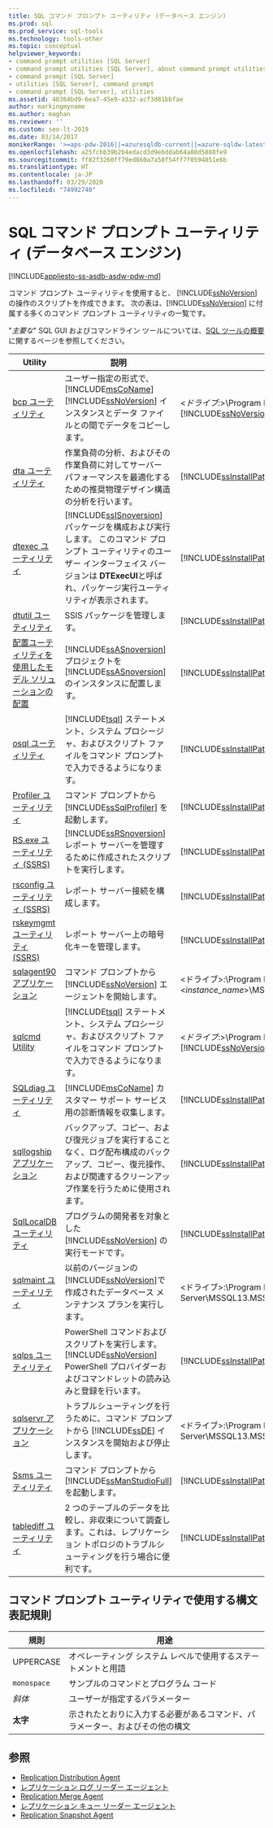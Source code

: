 ```yaml
---
title: SQL コマンド プロンプト ユーティリティ (データベース エンジン)
ms.prod: sql
ms.prod_service: sql-tools
ms.technology: tools-other
ms.topic: conceptual
helpviewer_keywords:
- command prompt utilities [SQL Server]
- command prompt utilities [SQL Server], about command prompt utilities
- command prompt [SQL Server]
- utilities [SQL Server], command prompt
- command prompt [SQL Server], utilities
ms.assetid: 48364bd9-6ea7-45e9-a332-acf3d81bbfae
author: markingmyname
ms.author: maghan
ms.reviewer: ''
ms.custom: seo-lt-2019
ms.date: 03/14/2017
monikerRange: '>=aps-pdw-2016||=azuresqldb-current||=azure-sqldw-latest||>=sql-server-2016||=sqlallproducts-allversions||>=sql-server-linux-2017'
ms.openlocfilehash: a25fcbb39b2b4edacd3d9e6ddab64a88d5888fe9
ms.sourcegitcommit: ff82f3260ff79ed860a7a58f54ff7f0594851e6b
ms.translationtype: HT
ms.contentlocale: ja-JP
ms.lasthandoff: 03/29/2020
ms.locfileid: "74992740"
---
```

# <a name="sql-command-prompt-utilities-database-engine"></a>SQL コマンド プロンプト ユーティリティ (データベース エンジン)

[!INCLUDE[appliesto-ss-asdb-asdw-pdw-md](../includes/appliesto-ss-asdb-asdw-pdw-md.md)]

コマンド プロンプト ユーティリティを使用すると、 [!INCLUDE[ssNoVersion](../includes/ssnoversion-md.md)] の操作のスクリプトを作成できます。 次の表は、[!INCLUDE[ssNoVersion](../includes/ssnoversion-md.md)] に付属する多くのコマンド プロンプト ユーティリティの一覧です。

"*主要な*" SQL GUI およびコマンドライン ツールについては、[SQL ツールの概要](overview-sql-tools.md)に関するページを参照してください。

|**Utility**|**説明**|**インストール先**|  
|-----------------|---------------------|----------------------|  
|[bcp ユーティリティ](../tools/bcp-utility.md)|ユーザー指定の形式で、[!INCLUDE[msCoName](../includes/msconame-md.md)] [!INCLUDE[ssNoVersion](../includes/ssnoversion-md.md)] インスタンスとデータ ファイルとの間でデータをコピーします。|\<*ドライブ*:>\Program Files\\[!INCLUDE[msCoName](../includes/msconame-md.md)][!INCLUDE[ssNoVersion](../includes/ssnoversion-md.md)]\Client SDK\ODBC\110\Tools\Binn|  
|[dta ユーティリティ](../tools/dta/dta-utility.md)|作業負荷の分析、およびその作業負荷に対してサーバー パフォーマンスを最適化するための推奨物理デザイン構造の分析を行います。|[!INCLUDE[ssInstallPathVar](../includes/ssinstallpathvar-md.md)]Tools\Binn|  
|[dtexec ユーティリティ](../integration-services/packages/dtexec-utility.md)|[!INCLUDE[ssISnoversion](../includes/ssisnoversion-md.md)] パッケージを構成および実行します。 このコマンド プロンプト ユーティリティのユーザー インターフェイス バージョンは **DTExecUI**と呼ばれ、パッケージ実行ユーティリティが表示されます。|[!INCLUDE[ssInstallPathVar](../includes/ssinstallpathvar-md.md)]DTS\Binn|  
|[dtutil ユーティリティ](../integration-services/dtutil-utility.md)|SSIS パッケージを管理します。|[!INCLUDE[ssInstallPathVar](../includes/ssinstallpathvar-md.md)]DTS\Binn|  
|[配置ユーティリティを使用したモデル ソリューションの配置](https://docs.microsoft.com/analysis-services/multidimensional-models/deploy-model-solutions-with-the-deployment-utility)|[!INCLUDE[ssASnoversion](../includes/ssasnoversion-md.md)] プロジェクトを [!INCLUDE[ssASnoversion](../includes/ssasnoversion-md.md)]のインスタンスに配置します。|[!INCLUDE[ssInstallPathVar](../includes/ssinstallpathvar-md.md)]Tools\Binn\VShell\Common7\IDE|   
|[osql ユーティリティ](../tools/osql-utility.md)|[!INCLUDE[tsql](../includes/tsql-md.md)] ステートメント、システム プロシージャ、およびスクリプト ファイルをコマンド プロンプトで入力できるようになります。|[!INCLUDE[ssInstallPathVar](../includes/ssinstallpathvar-md.md)]Tools\Binn|  
|[Profiler ユーティリティ](../tools/profiler-utility.md)|コマンド プロンプトから [!INCLUDE[ssSqlProfiler](../includes/sssqlprofiler-md.md)] を起動します。|[!INCLUDE[ssInstallPathVar](../includes/ssinstallpathvar-md.md)]Tools\Binn|  
|[RS.exe ユーティリティ &#40;SSRS&#41;](../reporting-services/tools/rs-exe-utility-ssrs.md)|[!INCLUDE[ssRSnoversion](../includes/ssrsnoversion-md.md)] レポート サーバーを管理するために作成されたスクリプトを実行します。|[!INCLUDE[ssInstallPathVar](../includes/ssinstallpathvar-md.md)]Tools\Binn|  
|[rsconfig ユーティリティ &#40;SSRS&#41;](../reporting-services/tools/rsconfig-utility-ssrs.md)|レポート サーバー接続を構成します。|[!INCLUDE[ssInstallPathVar](../includes/ssinstallpathvar-md.md)]Tools\Binn|  
|[rskeymgmt ユーティリティ &#40;SSRS&#41;](../reporting-services/tools/rskeymgmt-utility-ssrs.md)|レポート サーバー上の暗号化キーを管理します。|[!INCLUDE[ssInstallPathVar](../includes/ssinstallpathvar-md.md)]Tools\Binn|  
|[sqlagent90 アプリケーション](../tools/sqlagent90-application.md)|コマンド プロンプトから [!INCLUDE[ssNoVersion](../includes/ssnoversion-md.md)] エージェントを開始します。|\<ドライブ>:\Program Files\Microsoft SQL Server\\<*instance_name*>\MSSQL\Binn|  
|[sqlcmd Utility](../tools/sqlcmd-utility.md)|[!INCLUDE[tsql](../includes/tsql-md.md)] ステートメント、システム プロシージャ、およびスクリプト ファイルをコマンド プロンプトで入力できるようになります。|\<*ドライブ*:>\Program Files\\[!INCLUDE[msCoName](../includes/msconame-md.md)][!INCLUDE[ssNoVersion](../includes/ssnoversion-md.md)]\Client SDK\ODBC\110\Tools\Binn|  
|[SQLdiag ユーティリティ](../tools/sqldiag-utility.md)|[!INCLUDE[msCoName](../includes/msconame-md.md)] カスタマー サポート サービス用の診断情報を収集します。|[!INCLUDE[ssInstallPathVar](../includes/ssinstallpathvar-md.md)]Tools\Binn|  
|[sqllogship アプリケーション](../tools/sqllogship-application.md)|バックアップ、コピー、および復元ジョブを実行することなく、ログ配布構成のバックアップ、コピー、復元操作、および関連するクリーンアップ作業を行うために使用されます。|[!INCLUDE[ssInstallPathVar](../includes/ssinstallpathvar-md.md)]Tools\Binn|  
|[SqlLocalDB ユーティリティ](../tools/sqllocaldb-utility.md)|プログラムの開発者を対象とした [!INCLUDE[ssNoVersion](../includes/ssnoversion-md.md)] の実行モードです。|[!INCLUDE[ssInstallPathVar](../includes/ssinstallpathvar-md.md)]Tools\Binn|  
|[sqlmaint ユーティリティ](../tools/sqlmaint-utility.md)|以前のバージョンの [!INCLUDE[ssNoVersion](../includes/ssnoversion-md.md)]で作成されたデータベース メンテナンス プランを実行します。|\<ドライブ>:\Program Files\Microsoft SQL Server\MSSQL13.MSSQLSERVER\MSSQL\Binn|  
|[sqlps ユーティリティ](../tools/sqlps-utility.md)|PowerShell コマンドおよびスクリプトを実行します。 [!INCLUDE[ssNoVersion](../includes/ssnoversion-md.md)] PowerShell プロバイダーおよびコマンドレットの読み込みと登録を行います。|[!INCLUDE[ssInstallPathVar](../includes/ssinstallpathvar-md.md)]Tools\Binn|  
|[sqlservr アプリケーション](../tools/sqlservr-application.md)|トラブルシューティングを行うために、コマンド プロンプトから [!INCLUDE[ssDE](../includes/ssde-md.md)] インスタンスを開始および停止します。|\<ドライブ>:\Program Files\Microsoft SQL Server\MSSQL13.MSSQLSERVER\MSSQL\Binn|  
|[Ssms ユーティリティ](../tools/sql-server-management-studio/ssms-utility.md)|コマンド プロンプトから [!INCLUDE[ssManStudioFull](../includes/ssmanstudiofull-md.md)] を起動します。|[!INCLUDE[ssInstallPathVar](../includes/ssinstallpathvar-md.md)]Tools\Binn\VSShell\Common7\IDE|  
|[tablediff ユーティリティ](../tools/tablediff-utility.md)|2 つのテーブルのデータを比較し、非収束について調査します。これは、レプリケーション トポロジのトラブルシューティングを行う場合に便利です。|[!INCLUDE[ssInstallPathVar](../includes/ssinstallpathvar-md.md)]COM (COM)|  

## <a name="command-prompt-utilities-syntax-conventions"></a>コマンド プロンプト ユーティリティで使用する構文表記規則  
  
|**規則**|**用途**|  
|--------------------|------------------|  
|UPPERCASE|オペレーティング システム レベルで使用するステートメントと用語|  
|`monospace`|サンプルのコマンドとプログラム コード|  
|*斜体*|ユーザーが指定するパラメーター|  
|**太字**|示されたとおりに入力する必要があるコマンド、パラメーター、およびその他の構文|  

## <a name="see-also"></a>参照

* [Replication Distribution Agent](../relational-databases/replication/agents/replication-distribution-agent.md)
* [レプリケーション ログ リーダー エージェント](../relational-databases/replication/agents/replication-log-reader-agent.md)
* [Replication Merge Agent](../relational-databases/replication/agents/replication-merge-agent.md)
* [レプリケーション キュー リーダー エージェント](../relational-databases/replication/agents/replication-queue-reader-agent.md)
* [Replication Snapshot Agent](../relational-databases/replication/agents/replication-snapshot-agent.md)